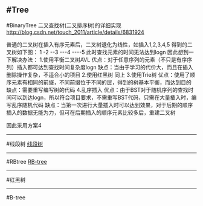 #Tree
---
#BinaryTree
二叉查找树(二叉排序树)的详细实现
http://blog.csdn.net/touch_2011/article/details/6831924


普通的二叉树在插入有序元素后，二叉树退化为线性，如插入1,2,3,4,5
得到的二叉树如下图：
1
-2
--3
---4
----5
此时查找元素的时间无法达到logn
因此想到一下解决办法：
1.使用平衡二叉树AVL
优点：对于任意序列的元素（不只是有序序列）插入都可达到查找时间复杂度logn
缺点：当由于学习的代价大，而且在插入删除操作复杂，不适合小的项目
2.使用红黑树
同上
3.使用Trie树
优点：使用了顺序元素有相同的前缀，不同前缀位于不同的层，得到的树基本平衡，而达到目的
缺点：需要重写编写树的代码
4.乱序插入
优点：由于BST对于随机序列的查找时间可以到达logn，所以符合项目要求，不需重写BST代码，只需在大量插入时，编写乱序随机代码
缺点：当第一次进行大量插入时可以达到效果，对于后期的顺序插入的数据无能为力，但可在后期插入的顺序元素比较多后，重建二叉树

因此采用方案4



---
#线段树
[线段树](http://blog.csdn.net/metalseed/article/details/8039326)



---
#RBtree
[RB-tree](http://blog.csdn.net/v_july_v/article/category/774945)


---
#红黑树

---
#B-tree









